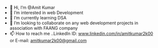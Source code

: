 - 👋 Hi, I’m @Amit Kumar
- 👀 I’m interested in web Development
- 🌱 I’m currently learning DSA
- 💞️ I’m looking to collaborate on any web development projects in association with FAANG company
- 📫 How to reach me ..LinkedIn ID: www.linkedin.com/in/amitkumar2k00 or E-mail: amitkumar2k00@gmail.com
